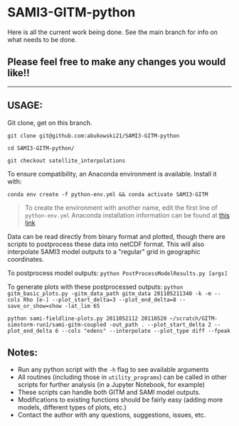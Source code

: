 # SAMI3-GITM-python

Here is all the current work being done. See the main branch for info on what needs to be done.


## Please feel free to make any changes you would like!!


---

## USAGE:

Git clone, get on this branch. 

`git clone git@github.com:abukowski21/SAMI3-GITM-python`

`cd SAMI3-GITM-python/`

`git checkout satellite_interpolations`

To ensure compatibility, an Anaconda environment is available. Install it with:

`conda env create -f python-env.yml && conda activate SAMI3-GITM`

> To create the environment with another name, edit the first line of `python-env.yml`
> Anaconda installation information can be found at [this link](https://conda.io/projects/conda/en/latest/user-guide/tasks/manage-environments.html#creating-an-environment-from-an-environment-yml-file)

Data can be read directly from binary format and plotted, though there are scripts to postprocess
these data into netCDF format. This will also interpolate SAMI3 model outputs to a "regular" grid
in geographic coordinates.

To postprocess model outputs: `python PostProcessModelResults.py [args]`

To generate plots with these postprocessed outputs: `python gitm_basic_plots.py -gitm_data_path gitm_data 201105211340 -k -m --cols Rho [e-] --plot_start_delta=3 --plot_end_delta=8 --save_or_show=show -lat_lim 65`

`python sami-fieldline-plots.py 2011052112 20110520 ~/scratch/GITM-simstorm-run1/sami-gitm-coupled -out_path . --plot_start_delta 2 --plot_end_delta 6 --cols "edens" --interpolate --plot_type diff --fpeak`


## Notes:
- Run any python script with the `-h` flag to see available arguments
- All routines (including those in `utility_programs`) can be called in other scripts for further analysis (in a Jupyter Notebook, for example)
- These scripts can handle both GITM and SAMI model outputs.
- Modifications to existing functions should be fairly easy (adding more models, different types of plots, etc.)
- Contact the author with any questions, suggestions, issues, etc.
